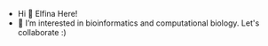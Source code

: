 - Hi 👋 Elfina Here!
- 🌱 I’m interested in bioinformatics and computational biology. Let's collaborate :)


<!---
elfinamk24/elfinamk24 is a ✨ special ✨ repository because its `README.md` (this file) appears on your GitHub profile.
You can click the Preview link to take a look at your changes.
--->
